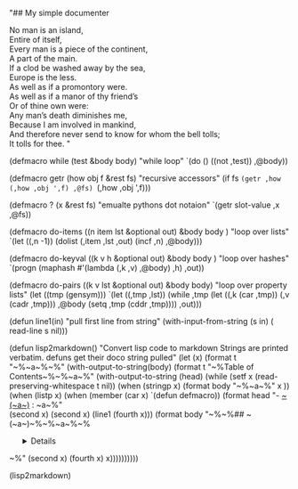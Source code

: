 "##  My simple documenter

No man is an island,  
Entire of itself,   
Every man is a piece of the continent,   
A part of the main.   
If a clod be washed away by the sea,   
Europe is the less.   
As well as if a promontory were.   
As well as if a manor of thy friend’s   
Or of thine own were:   
Any man’s death diminishes me,   
Because I am involved in mankind,   
And therefore never send to know for whom the bell tolls;   
It tolls for thee.
"

(defmacro while (test &body body) 
  "while loop"
   `(do () ((not ,test)) ,@body))

(defmacro getr (how obj f &rest fs)
  "recursive accessors"
  (if fs `(getr ,how (,how ,obj ',f) ,@fs) `(,how ,obj ',f)))

(defmacro ? (x &rest fs) 
  "emualte pythons dot notaion"
  `(getr  slot-value ,x ,@fs))

(defmacro do-items ((n item lst &optional out) &body body )
  "loop over lists"
  `(let ((,n -1))
     (dolist (,item ,lst ,out) (incf ,n) ,@body)))

(defmacro do-keyval ((k v h &optional out) &body body )
  "loop over hashes"
  `(progn (maphash #'(lambda (,k ,v) ,@body) ,h) ,out))

(defmacro do-pairs ((k v lst &optional out) &body body)
  "loop over property lists"
  (let ((tmp (gensym)))
    `(let ((,tmp ,lst))
       (while ,tmp
              (let ((,k (car  ,tmp))
                    (,v (cadr ,tmp)))
                ,@body
                (setq ,tmp (cddr ,tmp))))
       ,out)))

(defun line1(in) 
  "pull first line from string"
  (with-input-from-string (s in) (
     read-line s nil)))

(defun lisp2markdown()
  "Convert lisp code to markdown
  Strings are printed verbatim.
  defuns get their doco string pulled"
  (let (x)
    (format t "~%~a~%~%" 
      (with-output-to-string(body)
        (format t "~%Table of Contents~%~%~a~%" 
           (with-output-to-string (head)
             (while (setf x (read-preserving-whitespace t nil))
               (when (stringp x)
                 (format body "~%~a~%" x ))
               (when (listp x)
                 (when (member (car x) `(defun defmacro))
                   (format head "- [~(~a~)](#~(~a~)) : ~a~%"                  
                                (second x) (second x) (line1 (fourth x)))
                   (format body "~%~%## ~(~a~)~%~%~a~%~%<ul><details>~%~%```lisp~%~(~a~)~%```~%</details></ul>~%" 
                                (second x) (fourth x) x))))))))))


(lisp2markdown)
